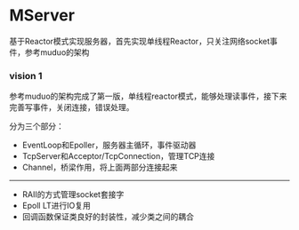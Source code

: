 # MServer
基于Reactor模式实现服务器，首先实现单线程Reactor，只关注网络socket事件，参考muduo的架构

### vision 1
参考muduo的架构完成了第一版，单线程reactor模式，能够处理读事件，接下来完善写事件，关闭连接，错误处理。  

分为三个部分：
* EventLoop和Epoller，服务器主循环，事件驱动器
* TcpServer和Acceptor/TcpConnection，管理TCP连接
* Channel，桥梁作用，将上面两部分连接起来
***

* RAII的方式管理socket套接字
* Epoll LT进行IO复用
* 回调函数保证类良好的封装性，减少类之间的耦合


